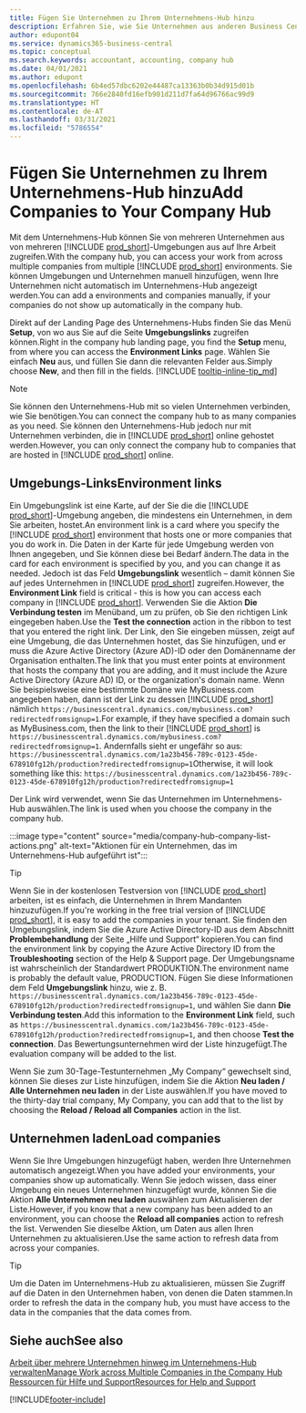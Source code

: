 ```yaml
---
title: Fügen Sie Unternehmen zu Ihrem Unternehmens-Hub hinzu
description: Erfahren Sie, wie Sie Unternehmen aus anderen Business Central-Umgebungen zu Ihrem Unternehmens-Hub hinzufügen, damit Sie die Arbeit in verschiedenen Umgebungen verwalten können.
author: edupont04
ms.service: dynamics365-business-central
ms.topic: conceptual
ms.search.keywords: accountant, accounting, company hub
ms.date: 04/01/2021
ms.author: edupont
ms.openlocfilehash: 6b4ed57dbc6202e44487ca13363b0b34d915d01b
ms.sourcegitcommit: 766e2840fd16efb901d211d7fa64d96766ac99d9
ms.translationtype: HT
ms.contentlocale: de-AT
ms.lasthandoff: 03/31/2021
ms.locfileid: "5786554"
---
```

# <a name="add-companies-to-your-company-hub"></a><span data-ttu-id="f9229-103">Fügen Sie Unternehmen zu Ihrem Unternehmens-Hub hinzu</span><span class="sxs-lookup"><span data-stu-id="f9229-103">Add Companies to Your Company Hub</span></span>

<span data-ttu-id="f9229-104">Mit dem Unternehmens-Hub können Sie von mehreren Unternehmen aus von mehreren [!INCLUDE [prod_short](includes/prod_short.md)]-Umgebungen aus auf Ihre Arbeit zugreifen.</span><span class="sxs-lookup"><span data-stu-id="f9229-104">With the company hub, you can access your work from across multiple companies from multiple [!INCLUDE [prod_short](includes/prod_short.md)] environments.</span></span> <span data-ttu-id="f9229-105">Sie können Umgebungen und Unternehmen manuell hinzufügen, wenn Ihre Unternehmen nicht automatisch im Unternehmens-Hub angezeigt werden.</span><span class="sxs-lookup"><span data-stu-id="f9229-105">You can add a environments and companies manually, if your companies do not show up automatically in the company hub.</span></span>  

<span data-ttu-id="f9229-106">Direkt auf der Landing Page des Unternehmens-Hubs finden Sie das Menü **Setup**, von wo aus Sie auf die Seite **Umgebungslinks** zugreifen können.</span><span class="sxs-lookup"><span data-stu-id="f9229-106">Right in the company hub landing page, you find the **Setup** menu, from where you can access the **Environment Links** page.</span></span> <span data-ttu-id="f9229-107">Wählen Sie einfach **Neu** aus, und füllen Sie dann die relevanten Felder aus.</span><span class="sxs-lookup"><span data-stu-id="f9229-107">Simply choose **New**, and then fill in the fields.</span></span> [!INCLUDE [tooltip-inline-tip_md](includes/tooltip-inline-tip_md.md)]  

> [!NOTE]
> <span data-ttu-id="f9229-108">Sie können den Unternehmens-Hub mit so vielen Unternehmen verbinden, wie Sie benötigen.</span><span class="sxs-lookup"><span data-stu-id="f9229-108">You can connect the company hub to as many companies as you need.</span></span> <span data-ttu-id="f9229-109">Sie können den Unternehmens-Hub jedoch nur mit Unternehmen verbinden, die in [!INCLUDE [prod_short](includes/prod_short.md)] online gehostet werden.</span><span class="sxs-lookup"><span data-stu-id="f9229-109">However, you can only connect the company hub to companies that are hosted in [!INCLUDE [prod_short](includes/prod_short.md)] online.</span></span>

## <a name="environment-links"></a><span data-ttu-id="f9229-110">Umgebungs-Links</span><span class="sxs-lookup"><span data-stu-id="f9229-110">Environment links</span></span>

<span data-ttu-id="f9229-111">Ein Umgebungslink ist eine Karte, auf der Sie die die [!INCLUDE [prod_short](includes/prod_short.md)]-Umgebung angeben, die mindestens ein Unternehmen, in dem Sie arbeiten, hostet.</span><span class="sxs-lookup"><span data-stu-id="f9229-111">An environment link is a card where you specify the [!INCLUDE [prod_short](includes/prod_short.md)] environment that hosts one or more companies that you do work in.</span></span> <span data-ttu-id="f9229-112">Die Daten in der Karte für jede Umgebung werden von Ihnen angegeben, und Sie können diese bei Bedarf ändern.</span><span class="sxs-lookup"><span data-stu-id="f9229-112">The data in the card for each environment is specified by you, and you can change it as needed.</span></span> <span data-ttu-id="f9229-113">Jedoch ist das Feld **Umgebungslink** wesentlich – damit können Sie auf jedes Unternehmen in [!INCLUDE [prod_short](includes/prod_short.md)] zugreifen.</span><span class="sxs-lookup"><span data-stu-id="f9229-113">However, the **Environment Link** field is critical - this is how you can access each company in [!INCLUDE [prod_short](includes/prod_short.md)].</span></span> <span data-ttu-id="f9229-114">Verwenden Sie die Aktion **Die Verbindung testen** im Menüband, um zu prüfen, ob Sie den richtigen Link eingegeben haben.</span><span class="sxs-lookup"><span data-stu-id="f9229-114">Use the **Test the connection** action in the ribbon to test that you entered the right link.</span></span> <span data-ttu-id="f9229-115">Der Link, den Sie eingeben müssen, zeigt auf eine Umgebung, die das Unternehmen hostet, das Sie hinzufügen, und er muss die Azure Active Directory (Azure AD)-ID oder den Domänenname der Organisation enthalten.</span><span class="sxs-lookup"><span data-stu-id="f9229-115">The link that you must enter points at environment that hosts the company that you are adding, and it must include the Azure Active Directory (Azure AD) ID, or the organization's domain name.</span></span> <span data-ttu-id="f9229-116">Wenn Sie beispielsweise eine bestimmte Domäne wie MyBusiness.com angegeben haben, dann ist der Link zu dessen [!INCLUDE [prod_short](includes/prod_short.md)] nämlich ```https://businesscentral.dynamics.com/mybusiness.com?redirectedfromsignup=1```.</span><span class="sxs-lookup"><span data-stu-id="f9229-116">For example, if they have specified a domain such as MyBusiness.com, then the link to their [!INCLUDE [prod_short](includes/prod_short.md)] is ```https://businesscentral.dynamics.com/mybusiness.com?redirectedfromsignup=1```.</span></span> <span data-ttu-id="f9229-117">Andernfalls sieht er ungefähr so aus: ```https://businesscentral.dynamics.com/1a23b456-789c-0123-45de-678910fg12h/production?redirectedfromsignup=1```</span><span class="sxs-lookup"><span data-stu-id="f9229-117">Otherwise, it will look something like this: ```https://businesscentral.dynamics.com/1a23b456-789c-0123-45de-678910fg12h/production?redirectedfromsignup=1```</span></span>  

<span data-ttu-id="f9229-118">Der Link wird verwendet, wenn Sie das Unternehmen im Unternehmens-Hub auswählen.</span><span class="sxs-lookup"><span data-stu-id="f9229-118">The link is used when you choose the company in the company hub.</span></span>  

:::image type="content" source="media/company-hub-company-list-actions.png" alt-text="Aktionen für ein Unternehmen, das im Unternehmens-Hub aufgeführt ist":::

> [!TIP]
> <span data-ttu-id="f9229-120">Wenn Sie in der kostenlosen Testversion von [!INCLUDE [prod_short](includes/prod_short.md)] arbeiten, ist es einfach, die Unternehmen in Ihrem Mandanten hinzuzufügen.</span><span class="sxs-lookup"><span data-stu-id="f9229-120">If you're working in the free trial version of [!INCLUDE [prod_short](includes/prod_short.md)], it is easy to add the companies in your tenant.</span></span> <span data-ttu-id="f9229-121">Sie finden den Umgebungslink, indem Sie die Azure Active Directory-ID aus dem Abschnitt **Problembehandlung** der Seite „Hilfe und Support“ kopieren.</span><span class="sxs-lookup"><span data-stu-id="f9229-121">You can find the environment link by copying the Azure Active Directory ID from the **Troubleshooting** section of the Help & Support page.</span></span> <span data-ttu-id="f9229-122">Der Umgebungsname ist wahrscheinlich der Standardwert PRODUKTION.</span><span class="sxs-lookup"><span data-stu-id="f9229-122">The environment name is probably the default value, PRODUCTION.</span></span> <span data-ttu-id="f9229-123">Fügen Sie diese Informationen dem Feld **Umgebungslink** hinzu, wie z. B. ```https://businesscentral.dynamics.com/1a23b456-789c-0123-45de-678910fg12h/production?redirectedfromsignup=1```, und wählen Sie dann **Die Verbindung testen**.</span><span class="sxs-lookup"><span data-stu-id="f9229-123">Add this information to the **Environment Link** field, such as ```https://businesscentral.dynamics.com/1a23b456-789c-0123-45de-678910fg12h/production?redirectedfromsignup=1```, and then choose **Test the connection**.</span></span> <span data-ttu-id="f9229-124">Das Bewertungsunternehmen wird der Liste hinzugefügt.</span><span class="sxs-lookup"><span data-stu-id="f9229-124">The evaluation company will be added to the list.</span></span>
>
> <span data-ttu-id="f9229-125">Wenn Sie zum 30-Tage-Testunternehmen „My Company“ gewechselt sind, können Sie dieses zur Liste hinzufügen, indem Sie die Aktion **Neu laden / Alle Unternehmen neu laden** in der Liste auswählen.</span><span class="sxs-lookup"><span data-stu-id="f9229-125">If you have moved to the thirty-day trial company, My Company, you can add that to the list by choosing the **Reload / Reload all Companies** action in the list.</span></span>

## <a name="load-companies"></a><span data-ttu-id="f9229-126">Unternehmen laden</span><span class="sxs-lookup"><span data-stu-id="f9229-126">Load companies</span></span>

<span data-ttu-id="f9229-127">Wenn Sie Ihre Umgebungen hinzugefügt haben, werden Ihre Unternehmen automatisch angezeigt.</span><span class="sxs-lookup"><span data-stu-id="f9229-127">When you have added your environments, your companies show up automatically.</span></span> <span data-ttu-id="f9229-128">Wenn Sie jedoch wissen, dass einer Umgebung ein neues Unternehmen hinzugefügt wurde, können Sie die Aktion **Alle Unternehmen neu laden** auswählen zum Aktualisieren der Liste.</span><span class="sxs-lookup"><span data-stu-id="f9229-128">However, if you know that a new company has been added to an environment, you can choose the **Reload all companies** action to refresh the list.</span></span> <span data-ttu-id="f9229-129">Verwenden Sie dieselbe Aktion, um Daten aus allen Ihren Unternehmen zu aktualisieren.</span><span class="sxs-lookup"><span data-stu-id="f9229-129">Use the same action to refresh data from across your companies.</span></span>  

> [!TIP]
> <span data-ttu-id="f9229-130">Um die Daten im Unternehmens-Hub zu aktualisieren, müssen Sie Zugriff auf die Daten in den Unternehmen haben, von denen die Daten stammen.</span><span class="sxs-lookup"><span data-stu-id="f9229-130">In order to refresh the data in the company hub, you must have access to the data in the companies that the data comes from.</span></span>

## <a name="see-also"></a><span data-ttu-id="f9229-131">Siehe auch</span><span class="sxs-lookup"><span data-stu-id="f9229-131">See also</span></span>

[<span data-ttu-id="f9229-132">Arbeit über mehrere Unternehmen hinweg im Unternehmens-Hub verwalten</span><span class="sxs-lookup"><span data-stu-id="f9229-132">Manage Work across Multiple Companies in the Company Hub</span></span>](company-hub.md)  
[<span data-ttu-id="f9229-133">Ressourcen für Hilfe und Support</span><span class="sxs-lookup"><span data-stu-id="f9229-133">Resources for Help and Support</span></span>](product-help-and-support.md)  


[!INCLUDE[footer-include](includes/footer-banner.md)]
